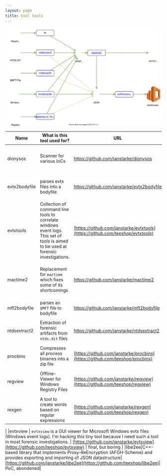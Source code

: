 ```yaml
---
layout: page
title: Cool tools
---
```


![Relation of tools to one another](/images/tools.svg)

| Name | What is this tool used for? | URL | Status |
|-|-|-|-| 
|dionysos |Scanner for various IoCs | https://github.com/janstarke/dionysos | [![Crates.io](https://img.shields.io/crates/v/dionysos)](https://crates.io/crates/dionysos) ![Crates.io (latest)](https://img.shields.io/crates/dv/dionysos)|
|evtx2bodyfile|parses evtx files into a bodyfile | https://github.com/janstarke/evtx2bodyfile | ![Crates.io](https://img.shields.io/crates/v/evtx2bodyfile) ![Crates.io (latest)](https://img.shields.io/crates/dv/evtx2bodyfile) |
|evtxtools | Collection of command line tools to correlate windows event logs. This set of tools is aimed to be used at forensic investigations. | [https://github.com/janstarke/evtxtools](https://github.com/teeshop/evtxtools)|  ![Crates.io](https://img.shields.io/crates/v/evtxtools) ![Crates.io (latest)](https://img.shields.io/crates/dv/evtxtools) |
|mactime2| Replacement for `mactime` which fixes some of its shortcomings | <https://github.com/janstarke/mactime2> | ![Crates.io](https://img.shields.io/crates/v/mactime2) ![Crates.io (latest)](https://img.shields.io/crates/dv/mactime2) ![Codecov](https://img.shields.io/codecov/c/github/janstarke/mactime2) |
|mft2bodyfile|parses an `$MFT` file to bodyfile | https://github.com/janstarke/mft2bodyfile |[![Crate](https://img.shields.io/crates/v/mft2bodyfile.svg)](https://crates.io/crates/mft2bodyfile)![Crates.io](https://img.shields.io/crates/d/mft2bodyfile)|
|ntdsextract2|Extraction of forensic artifacts from `ntds.dit` files|<https://github.com/janstarke/ntdsextract2>|![Crates.io](https://img.shields.io/crates/v/ntdsextract2) ![Crates.io (latest)](https://img.shields.io/crates/dv/ntdsextract2)|
|procbins|Compresses all process binaries into a zip file|[https://github.com/janstarke/procbins](https://github.com/teeshop/procbins)|[![Crates.io](https://img.shields.io/crates/v/procbins)](https://img.shields.io/crates/v/procbins) ![Crates.io](https://img.shields.io/crates/d/procbins)|
|regview|Offline-Viewer for Windows Registry Files|[https://github.com/janstarke/regview](https://github.com/teeshop/regview)| ![Crates.io](https://img.shields.io/crates/v/regview) ![Crates.io (latest)](https://img.shields.io/crates/dv/regview) |
|rexgen|A tool to create words based on regular expressions|[https://github.com/janstarke/rexgen](https://github.com/teeshop/rexgen)|![GitHub issues](https://img.shields.io/github/issues/janstarke/rexgen)|
|
|evtxview | `evtxview` is a GUI viewer for Microsoft Windows evtx files (Windows event logs). I'm hacking this tiny tool because I need such a tool in most forensic investigations. | [https://github.com/janstarke/evtxview](https://github.com/teeshop/evtxview) | final, but boring |
|libe2ee|C++-based library that implements Proxy-ReEncryption (AFGH-Scheme) and provides exporting and importing of JSON datastructure|[https://github.com/janstarke/libe2ee](https://github.com/teeshop/libe2ee)| PoC, abondened|
